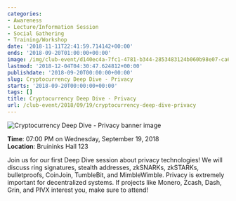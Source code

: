```yaml
---
categories:
- Awareness
- Lecture/Information Session
- Social Gathering
- Training/Workshop
date: '2018-11-11T22:41:59.714142+00:00'
ends: '2018-09-20T01:00:00+00:00'
image: /img/club-event/d140ec4a-7fc1-4781-b344-2853483124b060b98e07-ca69-4f59-90a7-da826ae8eedc.png
lastmod: '2018-12-04T04:30:47.624812+00:00'
publishdate: '2018-09-20T00:00:00+00:00'
slug: Cryptocurrency Deep Dive - Privacy
starts: '2018-09-20T00:00:00+00:00'
tags: []
title: Cryptocurrency Deep Dive - Privacy
url: /club-event/2018/09/19/cryptocurrency-deep-dive-privacy
---
```


<img src="/img/club-event/d140ec4a-7fc1-4781-b344-2853483124b060b98e07-ca69-4f59-90a7-da826ae8eedc.png" alt="Cryptocurrency Deep Dive - Privacy banner image" /><br>
    <p class="eventInfo">
        <strong>Time</strong>: 07:00 PM on Wednesday, September 19, 2018<br>
        <strong>Location</strong>: Bruininks Hall 123
    </p>
    <p>Join us for our first Deep Dive session about privacy technologies! We will discuss ring signatures, stealth addresses, zkSNARKs, zkSTARKs, bulletproofs, CoinJoin, TumbleBit, and MimbleWimble. Privacy is extremely important for decentralized systems. If projects like Monero, Zcash, Dash, Grin, and PIVX interest you, make sure to attend!</p>
<p>&nbsp;</p>